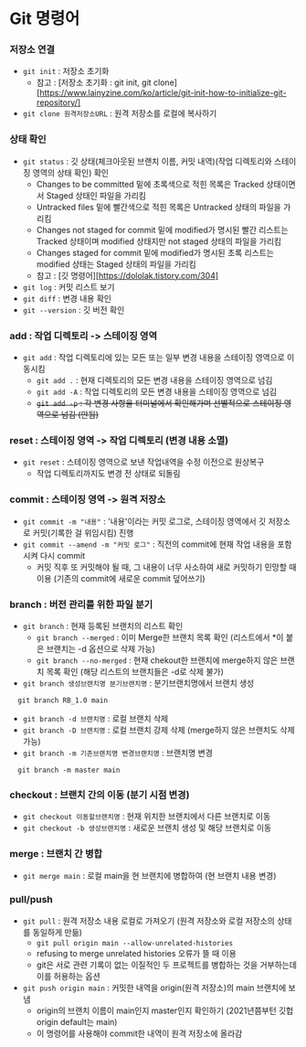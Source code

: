 # Git 명령어
### 저장소 연결
- <code>git init</code> : 저장소 초기화
  - 참고 : [저장소 초기화 : git init, git clone][https://www.lainyzine.com/ko/article/git-init-how-to-initialize-git-repository/] 
- <code>git clone 원격저장소URL</code> : 원격 저장소를 로컬에 복사하기 

### 상태 확인
- <code>git status</code> : 깃 상태(체크아웃된 브랜치 이름, 커밋 내역)(작업 디렉토리와 스테이징 영역의 상태 확인) 확인  
  - Changes to be committed 밑에 초록색으로 적힌 목록은 Tracked 상태이면서 Staged 상태인 파일을 가리킴 
  - Untracked files 밑에 빨간색으로 적힌 목록은 Untracked 상태의 파일을 가리킴 
  - Changes not staged for commit 밑에 modified가 명시된 빨간 리스트는 Tracked 상태이며 modified 상태지만 not staged 상태의 파일을 가리킴 
  - Changes staged for commit 밑에 modified가 명시된 초록 리스트는 modified 상태는 Staged 상태의 파일을 가리킴 
  - 참고 : [깃 명령어][https://dololak.tistory.com/304] 
- <code>git log</code> : 커밋 리스트 보기 
- <code>git diff</code> : 변경 내용 확인 
- <code>git --version</code> : 깃 버전 확인 

### add : 작업 디렉토리 -> 스테이징 영역
- <code>git add</code> : 작업 디렉토리에 있는 모든 또는 일부 변경 내용을 스테이징 영역으로 이동시킴 
  - <code>git add .</code> : 현재 디렉토리의 모든 변경 내용을 스테이징 영역으로 넘김 
  - <code>git add -A</code> : 작업 디렉토리의 모든 변경 내용을 스테이징 영역으로 넘김 
  - ~~<code>git add -p</code> : 각 변경 사항을 터미널에서 확인해가며 선별적으로 스테이징 영역으로 넘김 (안됨)~~ 

### reset : 스테이징 영역 -> 작업 디렉토리 (변경 내용 소멸)
- <code>git reset</code> : 스테이징 영역으로 보낸 작업내역을 수정 이전으로 원상복구 
  - 작업 디렉토리까지도 변경 전 상태로 되돌림 
  
### commit : 스테이징 영역 -> 원격 저장소
- <code>git commit -m "내용"</code> : '내용'이라는 커밋 로그로, 스테이징 영역에서 깃 저장소로 커밋(기록한 걸 위임시킴) 진행 
- <code>git commit --amend -m "커밋 로그"</code> : 직전의 commit에 현재 작업 내용을 포함시켜 다시 commit 
  - 커밋 직후 또 커밋해야 될 때, 그 내용이 너무 사소하여 새로 커밋하기 민망할 때 이용 (기존의 commit에 새로운 commit 덮어쓰기) 

### branch : 버전 관리를 위한 파일 분기
- <code>git branch</code> : 현재 등록된 브랜치의 리스트 확인 
  - <code>git branch --merged</code> : 이미 Merge한 브랜치 목록 확인 (리스트에서 *이 붙은 브랜치는 -d 옵션으로 삭제 가능) 
  - <code>git branch --no-merged</code> : 현재 chekout한 브랜치에 merge하지 않은 브랜치 목록 확인 (해당 리스트의 브랜치들은 -d로 삭제 불가) 
- <code>git branch 생성브랜치명 분기브랜치명</code> : 분기브랜치명에서 브랜치 생성 
```
  git branch RB_1.0 main 
```
- <code>git branch -d 브랜치명</code> : 로컬 브랜치 삭제 
- <code>git branch -D 브랜치명</code> : 로컬 브랜치 강제 삭제 (merge하지 않은 브랜치도 삭제 가능) 
- <code>git branch -m 기존브랜치명 변경브랜치명</code> : 브랜치명 변경 
```
  git branch -m master main 
```
### checkout : 브랜치 간의 이동 (분기 시점 변경)
- <code>git checkout 이동할브랜치명</code> : 현재 위치한 브랜치에서 다른 브랜치로 이동 
- <code>git checkout -b 생성브랜치명</code> : 새로운 브랜치 생성 및 해당 브랜치로 이동 

### merge : 브랜치 간 병합
- <code>git merge main</code> : 로컬 main을 현 브랜치에 병합하여 (현 브랜치 내용 변경) 

### pull/push
- <code>git pull</code> : 원격 저장소 내용 로컬로 가져오기 (원격 저장소와 로컬 저장소의 상태를 동일하게 만듦)
  - <code>git pull origin main --allow-unrelated-histories</code>
  - refusing to merge unrelated histories 오류가 뜰 때 이용  
  - git은 서로 관련 기록이 없는 이질적인 두 프로젝트를 병합하는 것을 거부하는데 이를 허용하는 옵션  
- <code>git push origin main</code> : 커밋한 내역을 origin(원격 저장소)의 main 브랜치에 보냄 
  - origin의 브랜치 이름이 main인지 master인지 확인하기 (2021년쯤부턴 깃헙 origin default는 main)
  - 이 명령어를 사용해야 commit한 내역이 원격 저장소에 올라감
